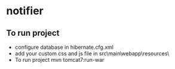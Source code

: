 # notifier

## To run project
- configure database in hibernate.cfg.xml
- add your custom css and js file in src\main\webapp\resources\
- To run project mvn tomcat7:run-war 

